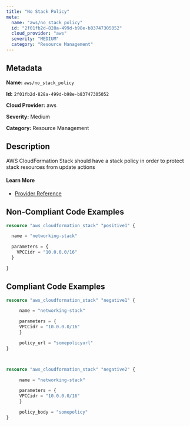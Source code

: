 ```yaml
---
title: "No Stack Policy"
meta:
  name: "aws/no_stack_policy"
  id: "2f01fb2d-828a-499d-b98e-b83747305052"
  cloud_provider: "aws"
  severity: "MEDIUM"
  category: "Resource Management"
---
```


## Metadata
**Name:** `aws/no_stack_policy`

**Id:** `2f01fb2d-828a-499d-b98e-b83747305052`

**Cloud Provider:** aws

**Severity:** Medium

**Category:** Resource Management

## Description
AWS CloudFormation Stack should have a stack policy in order to protect stack resources from update actions

#### Learn More

 - [Provider Reference](https://registry.terraform.io/providers/hashicorp/aws/latest/docs/resources/cloudformation_stack)

## Non-Compliant Code Examples
```terraform
resource "aws_cloudformation_stack" "positive1" {

  name = "networking-stack"

  parameters = {
    VPCCidr = "10.0.0.0/16"
  }

}

```

## Compliant Code Examples
```terraform
resource "aws_cloudformation_stack" "negative1" {

     name = "networking-stack"

     parameters = {
     VPCCidr = "10.0.0.0/16"
     }

     policy_url = "somepolicyurl"
}



resource "aws_cloudformation_stack" "negative2" {

     name = "networking-stack"

     parameters = {
     VPCCidr = "10.0.0.0/16"
     }

     policy_body = "somepolicy"
}

```